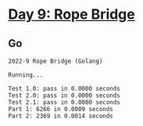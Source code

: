 # [Day 9: Rope Bridge](https://adventofcode.com/2022/day/9)

## Go

```text
2022-9 Rope Bridge (Golang)

Running...

Test 1.0: pass in 0.0000 seconds
Test 2.0: pass in 0.0000 seconds
Test 2.1: pass in 0.0000 seconds
Part 1: 6266 in 0.0009 seconds
Part 2: 2369 in 0.0014 seconds
```
